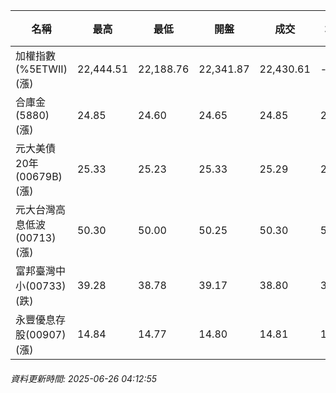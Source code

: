 | 名稱 | 最高 | 最低 | 開盤 | 成交 | 均價 | 成交金額(億) | 昨收 | 漲跌幅 | 漲跌 | 總量 | 昨量 | 振幅 |
| -------- | -------- | -------- | -------- |-------- | -------- | -------- |-------- |-------- |-------- | -------- | -------- |-------- |
|加權指數(%5ETWII) (漲)|22,444.51|22,188.76|22,341.87|22,430.61|-|3,872.65|22,188.76|1.09%|241.85|6,197,325|0|1.15%|
|合庫金(5880) (漲)|24.85|24.60|24.65|24.85|24.78|2.84|24.55|1.22%|0.30|11,476|5,239|1.02%|
|元大美債20年(00679B) (漲)|25.33|25.23|25.33|25.29|25.28|9.22|25.24|0.20%|0.05|36,490|25,780|0.40%|
|元大台灣高息低波(00713) (漲)|50.30|50.00|50.25|50.30|50.15|4.23|49.99|0.62%|0.31|8,434|7,834|0.60%|
|富邦臺灣中小(00733) (跌)|39.28|38.78|39.17|38.80|38.91|0.208|38.83|0.08%|0.03|534|640|1.29%|
|永豐優息存股(00907) (漲)|14.84|14.77|14.80|14.81|14.80|0.325|14.79|0.14%|0.02|2,195|1,144|0.47%|
###### 資料更新時間: 2025-06-26 04:12:55